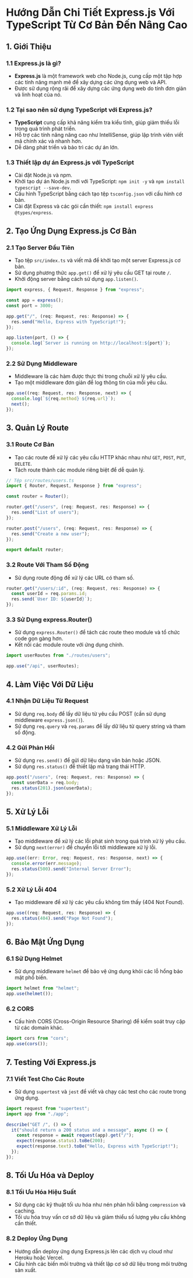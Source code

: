 # Hướng Dẫn Chi Tiết Express.js Với TypeScript Từ Cơ Bản Đến Nâng Cao

## 1. Giới Thiệu

### 1.1 Express.js là gì?

- **Express.js** là một framework web cho Node.js, cung cấp một tập hợp các tính năng mạnh mẽ để xây dựng các ứng dụng web và API.
- Được sử dụng rộng rãi để xây dựng các ứng dụng web do tính đơn giản và linh hoạt của nó.

### 1.2 Tại sao nên sử dụng TypeScript với Express.js?

- **TypeScript** cung cấp khả năng kiểm tra kiểu tĩnh, giúp giảm thiểu lỗi trong quá trình phát triển.
- Hỗ trợ các tính năng nâng cao như IntelliSense, giúp lập trình viên viết mã chính xác và nhanh hơn.
- Dễ dàng phát triển và bảo trì các dự án lớn.

### 1.3 Thiết lập dự án Express.js với TypeScript

- Cài đặt Node.js và npm.
- Khởi tạo dự án Node.js mới với TypeScript: `npm init -y` và `npm install typescript --save-dev`.
- Cấu hình TypeScript bằng cách tạo tệp `tsconfig.json` với cấu hình cơ bản.
- Cài đặt Express và các gói cần thiết: `npm install express @types/express`.

## 2. Tạo Ứng Dụng Express.js Cơ Bản

### 2.1 Tạo Server Đầu Tiên

- Tạo tệp `src/index.ts` và viết mã để khởi tạo một server Express.js cơ bản.
- Sử dụng phương thức `app.get()` để xử lý yêu cầu GET tại route `/`.
- Khởi động server bằng cách sử dụng `app.listen()`.

```typescript
import express, { Request, Response } from "express";

const app = express();
const port = 3000;

app.get("/", (req: Request, res: Response) => {
  res.send("Hello, Express with TypeScript!");
});

app.listen(port, () => {
  console.log(`Server is running on http://localhost:${port}`);
});
```

### 2.2 Sử Dụng Middleware

- Middleware là các hàm được thực thi trong chuỗi xử lý yêu cầu.
- Tạo một middleware đơn giản để log thông tin của mỗi yêu cầu.

```typescript
app.use((req: Request, res: Response, next) => {
  console.log(`${req.method} ${req.url}`);
  next();
});
```

## 3. Quản Lý Route

### 3.1 Route Cơ Bản

- Tạo các route để xử lý các yêu cầu HTTP khác nhau như `GET`, `POST`, `PUT`, `DELETE`.
- Tách route thành các module riêng biệt để dễ quản lý.

```typescript
// Tệp src/routes/users.ts
import { Router, Request, Response } from "express";

const router = Router();

router.get("/users", (req: Request, res: Response) => {
  res.send("List of users");
});

router.post("/users", (req: Request, res: Response) => {
  res.send("Create a new user");
});

export default router;
```

### 3.2 Route Với Tham Số Động

- Sử dụng route động để xử lý các URL có tham số.

```typescript
router.get("/users/:id", (req: Request, res: Response) => {
  const userId = req.params.id;
  res.send(`User ID: ${userId}`);
});
```

### 3.3 Sử Dụng express.Router()

- Sử dụng `express.Router()` để tách các route theo module và tổ chức code gọn gàng hơn.
- Kết nối các module route với ứng dụng chính.

```typescript
import userRoutes from "./routes/users";

app.use("/api", userRoutes);
```

## 4. Làm Việc Với Dữ Liệu

### 4.1 Nhận Dữ Liệu Từ Request

- Sử dụng `req.body` để lấy dữ liệu từ yêu cầu POST (cần sử dụng middleware `express.json()`).
- Sử dụng `req.query` và `req.params` để lấy dữ liệu từ query string và tham số động.

### 4.2 Gửi Phản Hồi

- Sử dụng `res.send()` để gửi dữ liệu dạng văn bản hoặc JSON.
- Sử dụng `res.status()` để thiết lập mã trạng thái HTTP.

```typescript
app.post("/users", (req: Request, res: Response) => {
  const userData = req.body;
  res.status(201).json(userData);
});
```

## 5. Xử Lý Lỗi

### 5.1 Middleware Xử Lý Lỗi

- Tạo middleware để xử lý các lỗi phát sinh trong quá trình xử lý yêu cầu.
- Sử dụng `next(error)` để chuyển lỗi tới middleware xử lý lỗi.

```typescript
app.use((err: Error, req: Request, res: Response, next) => {
  console.error(err.message);
  res.status(500).send("Internal Server Error");
});
```

### 5.2 Xử Lý Lỗi 404

- Tạo middleware để xử lý các yêu cầu không tìm thấy (404 Not Found).

```typescript
app.use((req: Request, res: Response) => {
  res.status(404).send("Page Not Found");
});
```

## 6. Bảo Mật Ứng Dụng

### 6.1 Sử Dụng Helmet

- Sử dụng middleware `helmet` để bảo vệ ứng dụng khỏi các lỗ hổng bảo mật phổ biến.

```typescript
import helmet from "helmet";
app.use(helmet());
```

### 6.2 CORS

- Cấu hình CORS (Cross-Origin Resource Sharing) để kiểm soát truy cập từ các domain khác.

```typescript
import cors from "cors";
app.use(cors());
```

## 7. Testing Với Express.js

### 7.1 Viết Test Cho Các Route

- Sử dụng `supertest` và `jest` để viết và chạy các test cho các route trong ứng dụng.

```typescript
import request from "supertest";
import app from "./app";

describe("GET /", () => {
  it("should return a 200 status and a message", async () => {
    const response = await request(app).get("/");
    expect(response.status).toBe(200);
    expect(response.text).toBe("Hello, Express with TypeScript!");
  });
});
```

## 8. Tối Ưu Hóa và Deploy

### 8.1 Tối Ưu Hóa Hiệu Suất

- Sử dụng các kỹ thuật tối ưu hóa như nén phản hồi bằng `compression` và caching.
- Tối ưu hóa truy vấn cơ sở dữ liệu và giảm thiểu số lượng yêu cầu không cần thiết.

### 8.2 Deploy Ứng Dụng

- Hướng dẫn deploy ứng dụng Express.js lên các dịch vụ cloud như Heroku hoặc Vercel.
- Cấu hình các biến môi trường và thiết lập cơ sở dữ liệu trong môi trường sản xuất.
